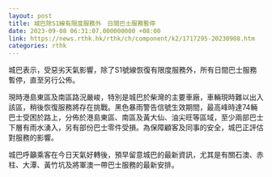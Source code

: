 ```yaml
---
layout: post
title: 城巴除S1線有限度服務外　日間巴士服務暫停
date: 2023-09-08 06:31:07.000000000 +08:00
link: https://news.rthk.hk/rthk/ch/component/k2/1717295-20230908.htm
categories: rthk
---
```


城巴表示，受惡劣天氣影響，除了S1號線恢復有限度服務外，所有日間巴士服務暫停，直至另行公佈。

現時港島東區及南區路況嚴峻，特別是城巴於柴灣的主要車廠，車輛現時難以出入該區，稍後恢復服務將存在挑戰。黑色暴雨警告信號生效期間，最高峰時達74輛巴士受困於路上，分佈於港島東區、南區及黃大仙、油尖旺等區域，至少兩部巴士下層有雨水湧入，另有部份巴士零件受損。為保障顧客及同事的安全，城巴正評估對服務的影響。

城巴呼籲乘客在今日天氣好轉後，預早留意城巴的最新資訊，尤其是有關石澳、赤柱、大潭、黃竹坑及將軍澳一帶巴士服務的最新安排。
